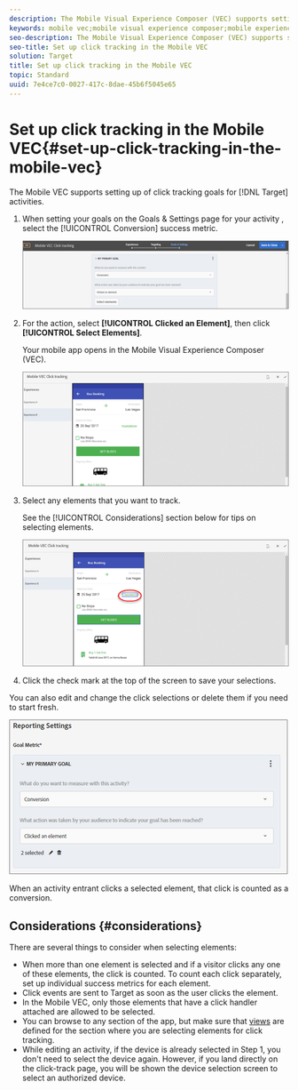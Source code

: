 ```yaml
---
description: The Mobile Visual Experience Composer (VEC) supports setting up of click tracking goals for Target activities.
keywords: mobile vec;mobile visual experience composer;mobile experience composer options;mobile experience options;target view;clicks;click tracking;track
seo-description: The Mobile Visual Experience Composer (VEC) supports setting up of click tracking goals for Adobe Target activities.
seo-title: Set up click tracking in the Mobile VEC
solution: Target
title: Set up click tracking in the Mobile VEC
topic: Standard
uuid: 7e4ce7c0-0027-417c-8dae-45b6f5045e65
---
```


# Set up click tracking in the Mobile VEC{#set-up-click-tracking-in-the-mobile-vec}

The Mobile VEC supports setting up of click tracking goals for [!DNL Target] activities.

1. When setting your goals on the Goals & Settings page for your activity , select the [!UICONTROL Conversion] success metric.

   ![](assets/mobile-vec-clicktrack1.png)

1. For the action, select **[!UICONTROL Clicked an Element]**, then click **[!UICONTROL Select Elements]**.

   Your mobile app opens in the Mobile Visual Experience Composer (VEC).

   ![](assets/mobile-vec-clicktrack2.png)

1. Select any elements that you want to track.

   See the [!UICONTROL Considerations] section below for tips on selecting elements.

   ![](assets/mobile-vec-clicktrack3.png)

1. Click the check mark at the top of the screen to save your selections.

You can also edit and change the click selections or delete them if you need to start fresh.

![](assets/mobile-vec-clicktrack4.png)

When an activity entrant clicks a selected element, that click is counted as a conversion.

## Considerations {#considerations}

There are several things to consider when selecting elements:

* When more than one element is selected and if a visitor clicks any one of these elements, the click is counted. To count each click separately, set up individual success metrics for each element.  
* Click events are sent to Target as soon as the user clicks the element. 
* In the Mobile VEC, only those elements that have a click handler attached are allowed to be selected. 
* You can browse to any section of the app, but make sure that [views](/help/c-target-mobile-app/c-mobile-visual-experience-composer/mobile-visual-experience-composer.md#target-views) are defined for the section where you are selecting elements for click tracking. 
* While editing an activity, if the device is already selected in Step 1, you don't need to select the device again. However, if you land directly on the click-track page, you will be shown the device selection screen to select an authorized device.